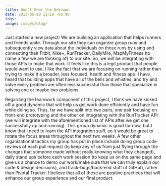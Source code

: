 ```yaml
---
title: Don't Fear the Unknown
date: 2013-05-10 11:18 -06:00
tags:
image: images/blog/
---
```


Just started a new project!  We are building an application that helps runners and friends unite.  Through our site they can organize group runs and subsequently view data about the individuals on those runs by using and connecting their Fitbit, Nike+, RunTracker, DailyMile, MapMyFitness (to name a few we are thinking of) to our site.  So, we will be integrating with those APIs to make that work.  It feels like this is a legit product that people would want to use.  I like the fact that we are focusing on running rather than trying to make it a broader, less focused, health and fitness app.  I have heard that building apps that have all of the bells and whistles, and try and solve every problem are often less successful than those that specialize in solving one or maybe two problems.

Regarding the teamwork component of this project, I think we have kicked off a good dynamic that will help us get work done efficiently and have fun while doing so.  Thus, far we have split into two pairs, one pair focusing on front-end prototyping and the other on integrating with the RunTracker API (we will integrate with the aforementioned list of APIs after we get one successfully up and running).  This group dynamic is good for now, but I know that I need to learn the API integration stuff, so it would be great to rotate the focus areas throughout the next two weeks.  A few other organizational tactics my group has put in place include doing group code reviews of each pull request (to keep any of us from just flying through the changes that someone made without really knowing what they changed), daily stand ups before each work session (to keep us on the same page and give us a chance to demo our work/make sure that we can truly explain our code & design decisions), and track-bugs/back-end stuff of GitHub, rather than Pivotal Tracker.  I believe that all of these are positive practices that will enhance our group experience and our final product.
